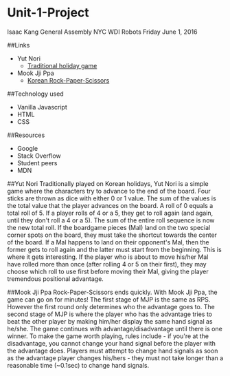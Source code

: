 # Unit-1-Project
Isaac Kang
General Assembly NYC WDI Robots
Friday June 1, 2016

##Links
- Yut Nori
  - [Traditional holiday game](https://kangarang.github.io/Unit-1-Project/)
- Mook Jji Ppa
  - [Korean Rock-Paper-Scissors](https://kangarang.github.io/MookJP/)

##Technology used
- Vanilla Javascript
- HTML
- CSS

##Resources
- Google
- Stack Overflow
- Student peers
- MDN


##Yut Nori
Traditionally played on Korean holidays, Yut Nori is a simple game where the characters try to advance to the end of the board. Four sticks are thrown as dice with either 0 or 1 value. The sum of the values is the total value that the player advances on the board. A roll of 0 equals a total roll of 5. If a player rolls of 4 or a 5, they get to roll again (and again, until they don't roll a 4 or a 5). The sum of the entire roll sequence is now the new total roll. If the boardgame pieces (Mal) land on the two special corner spots on the board, they must take the shortcut towards the center of the board. If a Mal happens to land on their opponent's Mal, then the former gets to roll again and the latter must start from the beginning. This is where it gets interesting. If the player who is about to move his/her Mal have rolled more than once (after rolling 4 or 5 on their first), they may choose which roll to use first before moving their Mal, giving the player tremendous positional advantage.


##Mook Jji Ppa
Rock-Paper-Scissors ends quickly. With Mook Jji Ppa, the game can go on for minutes! The first stage of MJP is the same as RPS. However the first round only determines who the advantage goes to. The second stage of MJP is where the player who has the advantage tries to beat the other player by making him/her display the same hand signal as he/she. The game continues with advantage/disadvantage until there is one winner. To make the game worth playing, rules include - if you're at the disadvantage, you cannot change your hand signal before the player with the advantage does. Players must attempt to change hand signals as soon as the advantage player changes his/hers - they must not take longer than a reasonable time (~0.1sec) to change hand signals.
